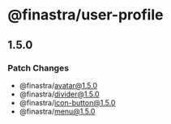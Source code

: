 # @finastra/user-profile

## 1.5.0

### Patch Changes

- @finastra/avatar@1.5.0
- @finastra/divider@1.5.0
- @finastra/icon-button@1.5.0
- @finastra/menu@1.5.0
